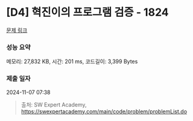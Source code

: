 # [D4] 혁진이의 프로그램 검증 - 1824 

[문제 링크](https://swexpertacademy.com/main/code/problem/problemDetail.do?contestProbId=AV4yLUiKDUoDFAUx) 

### 성능 요약

메모리: 27,832 KB, 시간: 201 ms, 코드길이: 3,399 Bytes

### 제출 일자

2024-11-07 07:38



> 출처: SW Expert Academy, https://swexpertacademy.com/main/code/problem/problemList.do